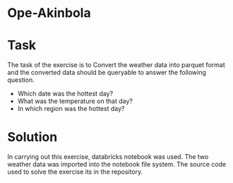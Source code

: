 # Ope-Akinbola
# Task
The task of the exercise is to Convert the weather data into parquet format and the converted data should be queryable to answer the following question. 
- Which date was the hottest day? 
- What was the temperature on that day?
- In which region was the hottest day? 

# Solution
In carrying out this exercise, databricks notebook was used. The two weather data was imported into the notebook file system.
The source code used to solve the exercise its in the repository.
